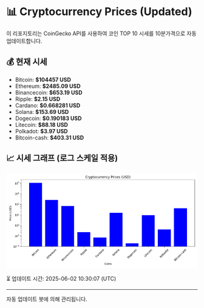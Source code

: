 
# 📊 Cryptocurrency Prices (Updated)

이 리포지토리는 CoinGecko API를 사용하여 코인 TOP 10 시세를 10분가격으로 자동 업데이트합니다.

## 💰 현재 시세
- Bitcoin: **$104457 USD**
- Ethereum: **$2485.09 USD**
- Binancecoin: **$653.19 USD**
- Ripple: **$2.15 USD**
- Cardano: **$0.668281 USD**
- Solana: **$153.69 USD**
- Dogecoin: **$0.190183 USD**
- Litecoin: **$88.18 USD**
- Polkadot: **$3.97 USD**
- Bitcoin-cash: **$403.31 USD**

## 📈 시세 그래프 (로그 스케일 적용)
![Crypto Prices](crypto_prices.png)

⏳ 업데이트 시간: 2025-06-02 10:30:07 (UTC)

---
자동 업데이트 봇에 의해 관리됩니다.
